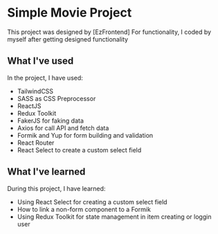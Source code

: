 # Simple Movie Project

This project was designed by [EzFrontend]
For functionality, I coded by myself after getting designed functionality

## What I've used

In the project, I have used:

- TailwindCSS
- SASS as CSS Preprocessor
- ReactJS
- Redux Toolkit
- FakerJS for faking data
- Axios for call API and fetch data
- Formik and Yup for form building and validation
- React Router
- React Select to create a custom select field

## What I've learned

During this project, I have learned:

- Using React Select for creating a custom select field
- How to link a non-form component to a Formik
- Using Redux Toolkit for state management in item creating or loggin user
